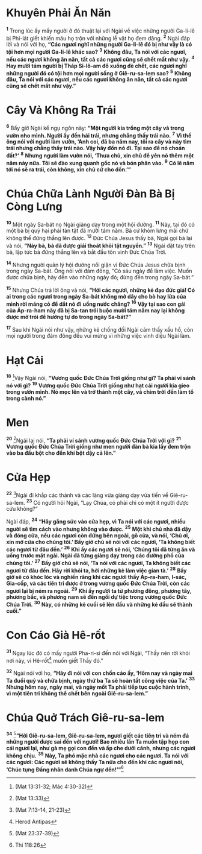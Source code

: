 # Khuyên Phải Ăn Năn
<sup><b>1</b></sup> Trong lúc ấy mấy người ở đó thuật lại với Ngài về việc những người Ga-li-lê bị Phi-lát giết khiến máu họ trộn với những lễ vật họ đem dâng. <sup><b>2</b></sup> Ngài đáp lời và nói với họ, **“Các ngươi nghĩ những người Ga-li-lê đó bị như vậy là có tội hơn mọi người Ga-li-lê khác sao?** <sup><b>3</b></sup> **Không đâu, Ta nói với các ngươi, nếu các ngươi không ăn năn, tất cả các ngươi cũng sẽ chết mất như vậy.** <sup><b>4</b></sup> **Hay mười tám người bị Tháp Si-lô-am đổ xuống đè chết, các ngươi nghĩ những người đó có tội hơn mọi người sống ở Giê-ru-sa-lem sao?** <sup><b>5</b></sup> **Không đâu, Ta nói với các ngươi, nếu các ngươi không ăn năn, tất cả các ngươi cũng sẽ chết mất như vậy.”**

# Cây Vả Không Ra Trái
<sup><b>6</b></sup> Bấy giờ Ngài kể ngụ ngôn này: **“Một người kia trồng một cây vả trong vườn nho mình. Người ấy đến hái trái, nhưng chẳng thấy trái nào.** <sup><b>7</b></sup> **Vì thế ông nói với người làm vườn, ‘Anh coi, đã ba năm nay, tôi ra cây vả này tìm trái nhưng chẳng thấy trái nào. Vậy hãy đốn nó đi. Tại sao để nó choán đất?’** <sup><b>8</b></sup> **Nhưng người làm vườn nói, ‘Thưa chủ, xin chủ để yên nó thêm một năm này nữa. Tôi sẽ đào xung quanh gốc nó và bón phân vào.** <sup><b>9</b></sup> **Có lẽ năm tới nó sẽ ra trái, còn không, xin chủ cứ cho đốn.’”**

# Chúa Chữa Lành Người Đàn Bà Bị Còng Lưng
<sup><b>10</b></sup> Một ngày Sa-bát nọ Ngài giảng dạy trong một hội đường. <sup><b>11</b></sup> Này, tại đó có một bà bị quỷ hại phải tàn tật đã mười tám năm. Bà cứ khòm lưng mãi chứ không thể đứng thẳng lên được. <sup><b>12</b></sup> Đức Chúa Jesus thấy bà, Ngài gọi bà lại và nói, **“Này bà, bà đã được giải thoát khỏi tật nguyền.”** <sup><b>13</b></sup> Ngài đặt tay trên bà, lập tức bà đứng thẳng lên và bắt đầu tôn vinh Đức Chúa Trời.

<sup><b>14</b></sup> Nhưng người quản lý hội đường nổi giận vì Đức Chúa Jesus chữa bịnh trong ngày Sa-bát. Ông nói với đám đông, “Có sáu ngày để làm việc. Muốn được chữa bịnh, hãy đến vào những ngày đó; đừng đến trong ngày Sa-bát.”

<sup><b>15</b></sup> Nhưng Chúa trả lời ông và nói, **“Hỡi các ngươi, những kẻ đạo đức giả! Có ai trong các ngươi trong ngày Sa-bát không mở dây cho bò hay lừa của mình rời máng cỏ để dắt nó đi uống nước chăng?** <sup><b>16</b></sup> **Vậy tại sao con gái của Áp-ra-ham này đã bị Sa-tan trói buộc mười tám năm nay lại không được mở trói để hưởng tự do trong ngày Sa-bát?”**

<sup><b>17</b></sup> Sau khi Ngài nói như vậy, những kẻ chống đối Ngài cảm thấy xấu hổ, còn mọi người trong đám đông đều vui mừng vì những việc vinh diệu Ngài làm.

# Hạt Cải
<sup><b>18</b></sup> [^1@-05fa787f-6103-420c-b00e-788ec7a5f60f]Vậy Ngài nói, **“Vương quốc Đức Chúa Trời giống như gì? Ta phải ví sánh nó với gì?** <sup><b>19</b></sup> **Vương quốc Đức Chúa Trời giống như hạt cải người kia gieo trong vườn mình. Nó mọc lên và trở thành một cây, và chim trời đến làm tổ trong cành nó.”**

# Men
<sup><b>20</b></sup> [^2@-05fa787f-6103-420c-b00e-788ec7a5f60f]Ngài lại nói, **“Ta phải ví sánh vương quốc Đức Chúa Trời với gì?** <sup><b>21</b></sup> **Vương quốc Đức Chúa Trời giống như men người đàn bà kia lấy đem trộn vào ba đấu bột cho đến khi bột dậy cả lên.”**

# Cửa Hẹp
<sup><b>22</b></sup> [^3@-05fa787f-6103-420c-b00e-788ec7a5f60f]Ngài đi khắp các thành và các làng vừa giảng dạy vừa tiến về Giê-ru-sa-lem. <sup><b>23</b></sup> Có người hỏi Ngài, “Lạy Chúa, có phải chỉ có một ít người được cứu không?”

Ngài đáp, <sup><b>24</b></sup> **“Hãy gắng sức vào cửa hẹp, vì Ta nói với các ngươi, nhiều người sẽ tìm cách vào nhưng không vào được.** <sup><b>25</b></sup> **Một khi chủ nhà đã dậy và đóng cửa, nếu các ngươi còn đứng bên ngoài, gõ cửa, và nói, ‘Chủ ơi, xin mở cửa cho chúng tôi.’ Bấy giờ chủ sẽ nói với các ngươi, ‘Ta không biết các ngươi từ đâu đến.’** <sup><b>26</b></sup> **Khi ấy các ngươi sẽ nói, ‘Chúng tôi đã từng ăn và uống trước mặt ngài. Ngài đã từng giảng dạy trong các đường phố của chúng tôi.’** <sup><b>27</b></sup> **Bấy giờ chủ sẽ nói, ‘Ta nói với các ngươi, Ta không biết các ngươi từ đâu đến. Hãy rời khỏi ta, hỡi những kẻ làm việc gian tà.’** <sup><b>28</b></sup> **Bấy giờ sẽ có khóc lóc và nghiến răng khi các ngươi thấy Áp-ra-ham, I-sác, Gia-cốp, và các tiên tri được ở trong vương quốc Đức Chúa Trời, còn các ngươi lại bị ném ra ngoài.** <sup><b>29</b></sup> **Khi ấy người ta từ phương đông, phương tây, phương bắc, và phương nam sẽ đến ngồi dự tiệc trong vương quốc Đức Chúa Trời.** <sup><b>30</b></sup> **Này, có những kẻ cuối sẽ lên đầu và những kẻ đầu sẽ thành cuối.”**

# Con Cáo Già Hê-rốt
<sup><b>31</b></sup> Ngay lúc đó có mấy người Pha-ri-si đến nói với Ngài, “Thầy nên rời khỏi nơi này, vì Hê-rốt[^1-05fa787f-6103-420c-b00e-788ec7a5f60f] muốn giết Thầy đó.”

<sup><b>32</b></sup> Ngài nói với họ, **“Hãy đi nói với con chồn cáo ấy, ‘Hôm nay và ngày mai Ta đuổi quỷ và chữa bịnh, ngày thứ ba Ta sẽ hoàn tất công việc của Ta.’** <sup><b>33</b></sup> **Nhưng hôm nay, ngày mai, và ngày mốt Ta phải tiếp tục cuộc hành trình, vì một tiên tri không thể chết bên ngoài Giê-ru-sa-lem.”**

# Chúa Quở Trách Giê-ru-sa-lem
<sup><b>34</b></sup> [^4@-05fa787f-6103-420c-b00e-788ec7a5f60f]**“Hỡi Giê-ru-sa-lem, Giê-ru-sa-lem, ngươi giết các tiên tri và ném đá những người được sai đến với ngươi! Bao nhiêu lần Ta muốn tập họp con cái ngươi lại, như gà mẹ gọi con đến và ấp che dưới cánh, nhưng các ngươi không chịu.** <sup><b>35</b></sup> **Này, Ta phó mặc nhà các ngươi cho các ngươi. Ta nói với các ngươi: Các ngươi sẽ không thấy Ta nữa cho đến khi các ngươi nói, ‘Chúc tụng Đấng nhân danh Chúa ngự đến!’”**[^2-05fa787f-6103-420c-b00e-788ec7a5f60f]

[^1-05fa787f-6103-420c-b00e-788ec7a5f60f]: Herod Antipas
[^2-05fa787f-6103-420c-b00e-788ec7a5f60f]: Thi 118:26
[^1@-05fa787f-6103-420c-b00e-788ec7a5f60f]: (Mat 13:31-32; Mác 4:30-32)
[^2@-05fa787f-6103-420c-b00e-788ec7a5f60f]: (Mat 13:33)
[^3@-05fa787f-6103-420c-b00e-788ec7a5f60f]: (Mat 7:13-14, 21-23)
[^4@-05fa787f-6103-420c-b00e-788ec7a5f60f]: (Mat 23:37-39)